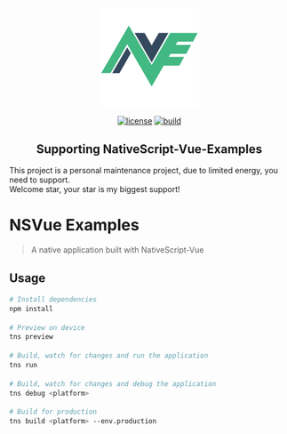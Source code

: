<p align="center">
  <a href="http://luzhaoyang.com" target="_blank">
    <img width="180" src="https://raw.githubusercontent.com/nuochong/me-resource/master/resource/nativescript-vue-examples.png" alt="logo">
  </a>
</p>

<p align="center">
  <!-- <a href="https://github.com/prettier/prettier"><img src="https://img.shields.io/badge/styled_with-prettier-ff69b4.svg" alt="styled with prettier"></a> -->
  <a href="https://github.com/nuochong/nativescript-vue-examples/blob/master/LICENSE"><img src="https://img.shields.io/github/license/nuochong/nativescript-vue-examples" alt="license"></a>
  <a href="http://luzhaoyang.com"><img src="https://img.shields.io/badge/build-passing-brightgreen" alt="build"></a>
</p>

<h2 align="center">Supporting NativeScript-Vue-Examples</h2>

This project is a personal maintenance project, due to limited energy, you need to support.  
Welcome star, your star is my biggest support!

# NSVue Examples

> A native application built with NativeScript-Vue

## Usage

```bash
# Install dependencies
npm install

# Preview on device
tns preview

# Build, watch for changes and run the application
tns run

# Build, watch for changes and debug the application
tns debug <platform>

# Build for production
tns build <platform> --env.production
```
